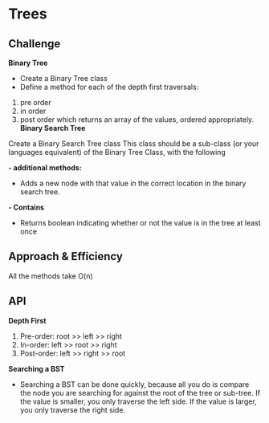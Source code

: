 # Trees
<!-- Short summary or background information -->

## Challenge
**Binary Tree**

- Create a Binary Tree class
- Define a method for each of the depth first traversals:
1. pre order
2. in order
3. post order which returns an array of the values, ordered appropriately.
**Binary Search Tree**

Create a Binary Search Tree class
This class should be a sub-class (or your languages equivalent) of the Binary Tree Class, with the following


**- additional methods:**
- Adds a new node with that value in the correct location in the binary search tree.



**- Contains**
- Returns boolean indicating whether or not the value is in the tree at least once

## Approach & Efficiency
All the methods take O(n)

## API

**Depth First**

1. Pre-order: root >> left >> right
2. In-order: left >> root >> right
3. Post-order: left >> right >> root


**Searching a BST**
- Searching a BST can be done quickly, because all you do is compare the node you are searching for against the root of the tree or sub-tree. If the value is smaller, you only traverse the left side. If the value is larger, you only traverse the right side.